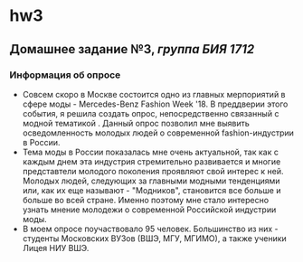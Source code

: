 # hw3
## Домашнее задание №3, *группа БИЯ 1712*
### Информация об опросе
* Совсем скоро в Москве состоится одно из главных мерпориятий в сфере моды - Mercedes-Benz Fashion Week '18. В преддверии этого события, я решила создать опрос, непосредственно связанный с модной тематикой . Данный опрос позволил мне выявить осведомленность молодых людей о современной fashion-индустрии в России. 
* Тема моды в России показалась мне очень актуальной, так как с каждым днем эта индустрия стремительно развивается и многие представтели молодого поколения проявляют свой интерес к ней. Молодых людей, следующих за главными модными тенденциями или, как их еще называют - "Модников", становится все больше и больше во всей стране. Именно поэтому мне стало интересно узнать мнение молодежи о современной Российской индустрии моды.
* В моем опросе поучаствовало 95 человек. Большинство из них - студенты Московских ВУЗов (ВШЭ, МГУ, МГИМО), а также ученики Лицея НИУ ВШЭ. 
